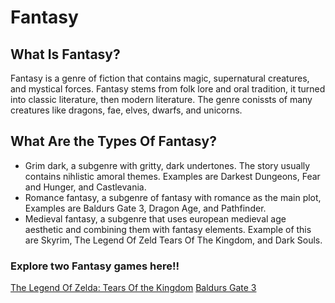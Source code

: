 # Fantasy


## What Is Fantasy?


Fantasy is a genre of fiction that contains magic, supernatural creatures, and mystical forces. Fantasy stems from folk lore and oral tradition, it turned into classic literature, then modern literature. The genre conissts of many creatures like dragons, fae, elves, dwarfs, and unicorns.

## What Are the Types Of Fantasy?
 - Grim dark, a subgenre with gritty, dark undertones. The story usually contains nihlistic amoral themes. Examples are Darkest Dungeons, Fear and Hunger, and Castlevania.
 - Romance fantasy, a subgenre of fantasy with romance as the main plot, Examples are Baldurs Gate 3, Dragon Age, and Pathfinder.
 - Medieval fantasy, a subgenre that uses european medieval age aesthetic and combining them with fantasy elements. Example of this are Skyrim, The Legend Of Zeld Tears Of The Kingdom, and Dark Souls.

   
### Explore two  Fantasy games here!!
[The Legend Of Zelda: Tears Of the Kingdom](totk/zelda.md) [Baldurs Gate 3](baldursgate3/bg3.md)

